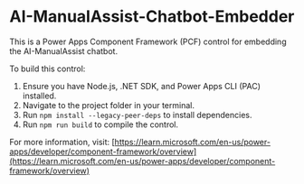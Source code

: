 # AI-ManualAssist-Chatbot-Embedder

This is a Power Apps Component Framework (PCF) control for embedding the AI-ManualAssist chatbot.

To build this control:
1. Ensure you have Node.js, .NET SDK, and Power Apps CLI (PAC) installed.
2. Navigate to the project folder in your terminal.
3. Run `npm install --legacy-peer-deps` to install dependencies.
4. Run `npm run build` to compile the control.

For more information, visit: [https://learn.microsoft.com/en-us/power-apps/developer/component-framework/overview](https://learn.microsoft.com/en-us/power-apps/developer/component-framework/overview)
